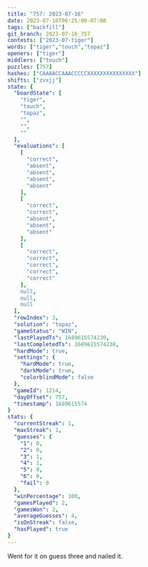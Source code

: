 ```yaml
---
title: "757: 2023-07-16"
date: 2023-07-16T06:25:00-07:00
tags: ["backfill"]
git_branch: 2023-07-16_757
contests: ["2023-07-tiger"]
words: ["tiger","touch","topaz"]
openers: ["tiger"]
middlers: ["touch"]
puzzles: [757]
hashes: ["CAAAACCAAACCCCCXXXXXXXXXXXXXXX"]
shifts: ["zvxjj"]
state: {
  "boardState": [
    "tiger",
    "touch",
    "topaz",
    "",
    "",
    ""
  ],
  "evaluations": [
    [
      "correct",
      "absent",
      "absent",
      "absent",
      "absent"
    ],
    [
      "correct",
      "correct",
      "absent",
      "absent",
      "absent"
    ],
    [
      "correct",
      "correct",
      "correct",
      "correct",
      "correct"
    ],
    null,
    null,
    null
  ],
  "rowIndex": 3,
  "solution": "topaz",
  "gameStatus": "WIN",
  "lastPlayedTs": 1689615574230,
  "lastCompletedTs": 1689615574230,
  "hardMode": true,
  "settings": {
    "hardMode": true,
    "darkMode": true,
    "colorblindMode": false
  },
  "gameId": 1214,
  "dayOffset": 757,
  "timestamp": 1689615574
}
stats: {
  "currentStreak": 1,
  "maxStreak": 1,
  "guesses": {
    "1": 0,
    "2": 0,
    "3": 1,
    "4": 1,
    "5": 0,
    "6": 0,
    "fail": 0
  },
  "winPercentage": 100,
  "gamesPlayed": 2,
  "gamesWon": 2,
  "averageGuesses": 4,
  "isOnStreak": false,
  "hasPlayed": true
}
---
```

<!-- more -->
Went for it on guess three and nailed it. 
